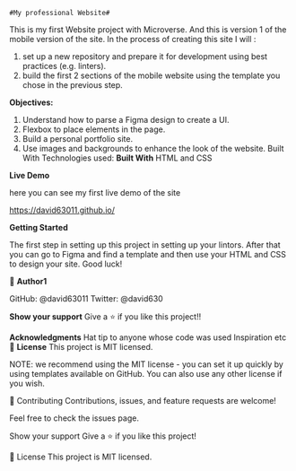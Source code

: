     #My professional Website#

This is my first Website project with Microverse. And this is version 1 of the mobile version of the site. In the process of creating this site I will :

1. set up a new repository and prepare it for development using best practices (e.g. linters).
2. build the first 2 sections of the mobile website using the template you chose in the previous step.

**Objectives:**

1. Understand how to parse a Figma design to create a UI.
2. Flexbox to place elements in the page.
3. Build a personal portfolio site.
4. Use images and backgrounds to enhance the look of the website.
   Built With
   Technologies used:
   **Built With**
   HTML and CSS

**Live Demo**

here you can see my first live demo of the site

https://david63011.github.io/

**Getting Started**

The first step in setting up this project in setting up your lintors. After that you can go to Figma and find a template and then use your HTML and CSS
to design your site. Good luck!

👤 **Author1**

GitHub: @david63011
Twitter: @david630

**Show your support**
Give a ⭐️ if you like this project!!

**Acknowledgments**
Hat tip to anyone whose code was used
Inspiration
etc
📝 **License**
This project is MIT licensed.

NOTE: we recommend using the MIT license - you can set it up quickly by using templates available on GitHub. You can also use any other license if you wish.

🤝 Contributing
Contributions, issues, and feature requests are welcome!

Feel free to check the issues page.

Show your support
Give a ⭐️ if you like this project!

📝 License
This project is MIT licensed.
